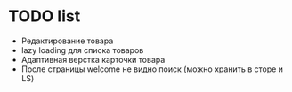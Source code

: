 # TODO list

- Редактирование товара
- lazy loading для списка товаров
- Адаптивная верстка карточки товара
- После страницы welcome не видно поиск (можно хранить в сторе и LS)
